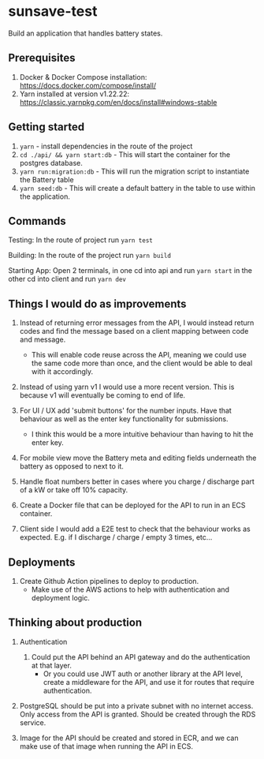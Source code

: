# sunsave-test
Build an application that handles battery states.

## Prerequisites

1. Docker & Docker Compose installation: https://docs.docker.com/compose/install/
2. Yarn installed at version v1.22.22: https://classic.yarnpkg.com/en/docs/install#windows-stable

## Getting started

1. `yarn` - install dependencies in the route of the project
2. `cd ./api/ && yarn start:db` - This will start the container for the postgres database.
3. `yarn run:migration:db` - This will run the migration script to instantiate the Battery table
4. `yarn seed:db` - This will create a default battery in the table to use within the application.

## Commands

Testing: In the route of project run `yarn test`

Building: In the route of the project run `yarn build`

Starting App: Open 2 terminals, in one cd into api and run `yarn start` in the other cd into client and run `yarn dev`

## Things I would do as improvements

1. Instead of returning error messages from the API, I would instead return codes and find the message based on a client mapping between code and message.
   - This will enable code reuse across the API, meaning we could use the same code more than once, and the client would be able to deal with it accordingly.

2. Instead of using yarn v1 I would use a more recent version. This is because v1 will eventually be coming to end of life.

3. For UI / UX add 'submit buttons' for the number inputs. Have that behaviour as well as the enter key functionality for submissions.
   - I think this would be a more intuitive behaviour than having to hit the enter key.

4. For mobile view move the Battery meta and editing fields underneath the battery as opposed to next to it.

5. Handle float numbers better in cases where you charge / discharge part of a kW or take off 10% capacity.

6. Create a Docker file that can be deployed for the API to run in an ECS container.

7. Client side I would add a E2E test to check that the behaviour works as expected. E.g. if I discharge / charge / empty 3 times, etc...

## Deployments

1. Create Github Action pipelines to deploy to production.
   - Make use of the AWS actions to help with authentication and deployment logic.

## Thinking about production

1. Authentication 
   1. Could put the API behind an API gateway and do the authentication at that layer.
      - Or you could use JWT auth or another library at the API level, create a middleware for the API, and use it for routes that require authentication.

2. PostgreSQL should be put into a private subnet with no internet access. Only access from the API is granted. Should be created through the RDS service.

3. Image for the API should be created and stored in ECR, and we can make use of that image when running the API in ECS.